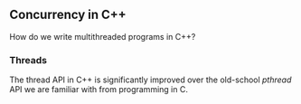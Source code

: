 ## Concurrency in C++

How do we write multithreaded programs in C++?

### Threads

The thread API in C++ is significantly improved over the old-school _pthread_ API we are familiar with from programming in C.
 